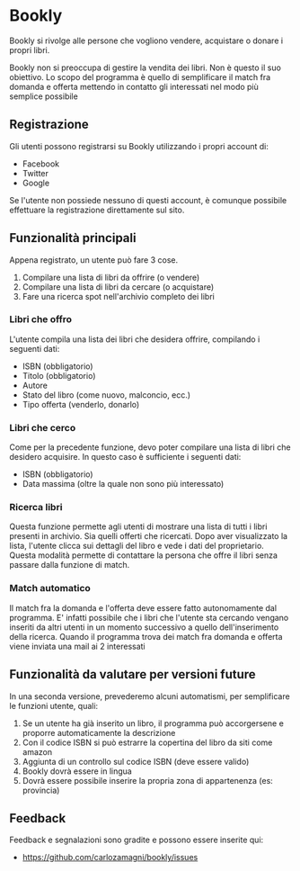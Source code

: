 Bookly
===
Bookly si rivolge alle persone che vogliono vendere, acquistare o donare i propri libri.

Bookly non si preoccupa di gestire la vendita dei libri.
Non è questo il suo obiettivo.
Lo scopo del programma è quello di semplificare il match fra domanda e offerta mettendo in contatto
gli interessati nel modo più semplice possibile


Registrazione
---
Gli utenti possono registrarsi su Bookly utilizzando i propri account di:

* Facebook
* Twitter
* Google

Se l'utente non possiede nessuno di questi account, è comunque possibile effettuare la registrazione direttamente sul sito.

Funzionalità principali
---
Appena registrato, un utente può fare 3 cose.

1. Compilare una lista di libri da offrire (o vendere)
2. Compilare una lista di libri da cercare (o acquistare)
2. Fare una ricerca spot nell'archivio completo dei libri

### Libri che offro
L'utente compila una lista dei libri che desidera offrire,
compilando i seguenti dati:

* ISBN (obbligatorio)
* Titolo (obbligatorio)
* Autore
* Stato del libro (come nuovo, malconcio, ecc.)
* Tipo offerta (venderlo, donarlo)

### Libri che cerco
Come per la precedente funzione, devo poter compilare
una lista di libri che desidero acquisire.
In questo caso è sufficiente i seguenti dati:

* ISBN (obbligatorio)
* Data massima (oltre la quale non sono più interessato)
 
### Ricerca libri
Questa funzione permette agli utenti di mostrare una lista di tutti i libri presenti in archivio.
Sia quelli offerti che ricercati.
Dopo aver visualizzato la lista, l'utente clicca sui dettagli del libro e vede i dati del proprietario.
Questa modalità permette di contattare la persona che offre il libri senza passare dalla funzione di match.

### Match automatico
Il match fra la domanda e l'offerta deve essere fatto autonomamente dal programma.
E' infatti possibile che i libri che l'utente sta cercando vengano inseriti da altri utenti in un momento successivo a quello dell'inserimento della ricerca.
Quando il programma trova dei match fra domanda e offerta viene inviata una mail ai 2 interessati

Funzionalità da valutare per versioni future
---
In una seconda versione, prevederemo alcuni automatismi, per semplificare le funzioni utente, quali:

1. Se un utente ha già inserito un libro, il programma può accorgersene e proporre automaticamente la descrizione
2. Con il codice ISBN si può estrarre la copertina del libro da siti come amazon
3. Aggiunta di un controllo sul codice ISBN (deve essere valido)
4. Bookly dovrà essere in lingua
5. Dovrà essere possibile inserire la propria zona di appartenenza (es: provincia)

Feedback
---
Feedback e segnalazioni sono gradite e possono essere
inserite qui: 

* https://github.com/carlozamagni/bookly/issues



